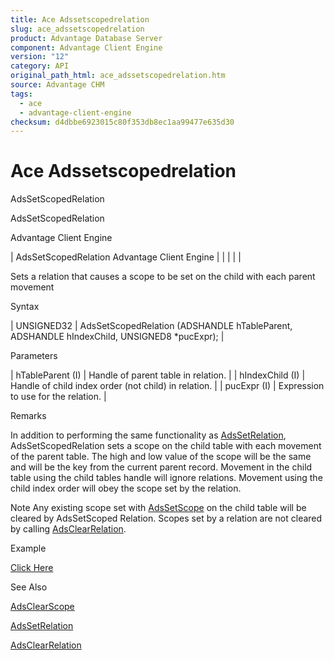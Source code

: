 ```yaml
---
title: Ace Adssetscopedrelation
slug: ace_adssetscopedrelation
product: Advantage Database Server
component: Advantage Client Engine
version: "12"
category: API
original_path_html: ace_adssetscopedrelation.htm
source: Advantage CHM
tags:
  - ace
  - advantage-client-engine
checksum: d4dbbe6923015c80f353db8ec1aa99477e635d30
---
```


# Ace Adssetscopedrelation

AdsSetScopedRelation

AdsSetScopedRelation

Advantage Client Engine

| AdsSetScopedRelation  Advantage Client Engine |  |  |  |  |

Sets a relation that causes a scope to be set on the child with each parent movement

Syntax

| UNSIGNED32 | AdsSetScopedRelation (ADSHANDLE hTableParent,  ADSHANDLE hIndexChild,  UNSIGNED8 \*pucExpr); |

Parameters

| hTableParent (I) | Handle of parent table in relation. |
| hIndexChild (I) | Handle of child index order (not child) in relation. |
| pucExpr (I) | Expression to use for the relation. |

Remarks

In addition to performing the same functionality as [AdsSetRelation](ace_adssetrelation.md), AdsSetScopedRelation sets a scope on the child table with each movement of the parent table. The high and low value of the scope will be the same and will be the key from the current parent record. Movement in the child table using the child tables handle will ignore relations. Movement using the child index order will obey the scope set by the relation.

Note Any existing scope set with [AdsSetScope](ace_adssetscope.md) on the child table will be cleared by AdsSetScoped Relation. Scopes set by a relation are not cleared by calling [AdsClearRelation](ace_adsclearrelation.md).

Example

[Click Here](ace_examples.md#adssetscopedrelationexample)

See Also

[AdsClearScope](ace_adsclearscope.md)

[AdsSetRelation](ace_adssetrelation.md)

[AdsClearRelation](ace_adsclearrelation.md)
